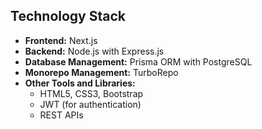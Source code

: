 ## Technology Stack

- **Frontend:** Next.js
- **Backend:** Node.js with Express.js
- **Database Management:** Prisma ORM with PostgreSQL
- **Monorepo Management:** TurboRepo
- **Other Tools and Libraries:** 
  - HTML5, CSS3, Bootstrap
  - JWT (for authentication)
  - REST APIs
